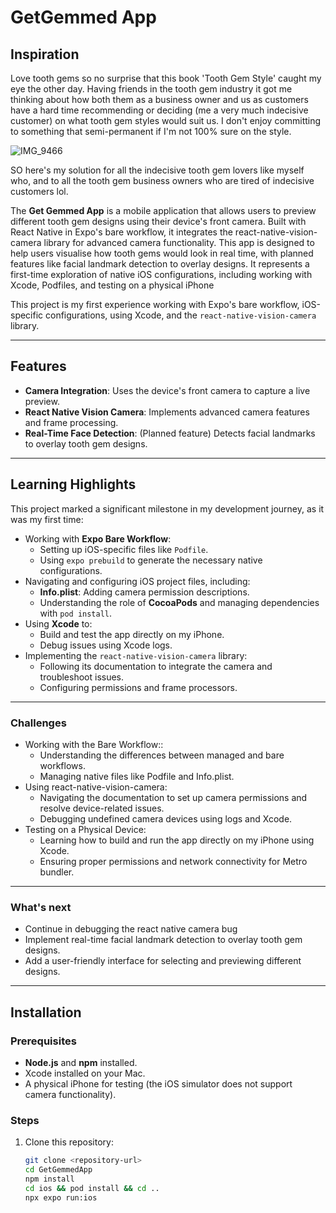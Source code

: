 # GetGemmed App

## Inspiration 
Love tooth gems so no surprise that this book 'Tooth Gem Style' caught my eye the other day.
Having friends in the tooth gem industry it got me thinking about how both them as a business owner and us as customers have a hard time recommending or deciding 
(me a very much indecisive customer) on what tooth gem styles would suit us. I don't enjoy committing to something that semi-permanent if I'm not 100% sure on the style.

![IMG_9466](https://github.com/user-attachments/assets/697e70cc-b678-47ec-a399-2beb9741e7b0)

SO here's my solution for all the indecisive tooth gem lovers like myself who, and to all the tooth gem business owners who are tired of indecisive customers lol.

The **Get Gemmed App** is a mobile application that allows users to preview different tooth gem designs using their device's front camera. Built with React Native in Expo's bare workflow, it integrates the react-native-vision-camera library for advanced camera functionality. This app is designed to help users visualise how tooth gems would look in real time, with planned features like facial landmark detection to overlay designs. It represents a first-time exploration of native iOS configurations, including working with Xcode, Podfiles, and testing on a physical iPhone

This project is my first experience working with Expo's bare workflow, iOS-specific configurations, using Xcode, and the `react-native-vision-camera` library. 

---

## Features
- **Camera Integration**: Uses the device's front camera to capture a live preview.
- **React Native Vision Camera**: Implements advanced camera features and frame processing.
- **Real-Time Face Detection**: (Planned feature) Detects facial landmarks to overlay tooth gem designs.

---

## Learning Highlights
This project marked a significant milestone in my development journey, as it was my first time:
- Working with **Expo Bare Workflow**:
  - Setting up iOS-specific files like `Podfile`.
  - Using `expo prebuild` to generate the necessary native configurations.
- Navigating and configuring iOS project files, including:
  - **Info.plist**: Adding camera permission descriptions.
  - Understanding the role of **CocoaPods** and managing dependencies with `pod install`.
- Using **Xcode** to:
  - Build and test the app directly on my iPhone.
  - Debug issues using Xcode logs.
- Implementing the `react-native-vision-camera` library:
  - Following its documentation to integrate the camera and troubleshoot issues.
  - Configuring permissions and frame processors.

---
### Challenges
- Working with the Bare Workflow::
  - Understanding the differences between managed and bare workflows.
  - Managing native files like Podfile and Info.plist.
- Using react-native-vision-camera:
  - Navigating the documentation to set up camera permissions and resolve device-related issues.
  - Debugging undefined camera devices using logs and Xcode.
- Testing on a Physical Device:
  - Learning how to build and run the app directly on my iPhone using Xcode.
  - Ensuring proper permissions and network connectivity for Metro bundler.

---
### What's next 

- Continue in debugging the react native camera bug
- Implement real-time facial landmark detection to overlay tooth gem designs.
- Add a user-friendly interface for selecting and previewing different designs.

---
## Installation

### Prerequisites
- **Node.js** and **npm** installed.
- Xcode installed on your Mac.
- A physical iPhone for testing (the iOS simulator does not support camera functionality).

### Steps
1. Clone this repository:
   ```bash
   git clone <repository-url>
   cd GetGemmedApp
   npm install
   cd ios && pod install && cd ..
   npx expo run:ios


